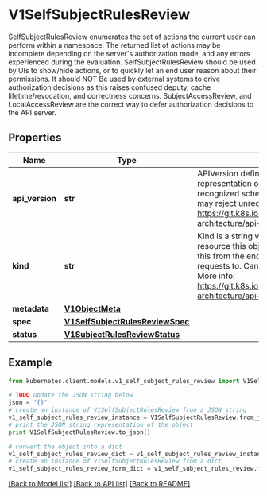 # V1SelfSubjectRulesReview

SelfSubjectRulesReview enumerates the set of actions the current user can perform within a namespace. The returned list of actions may be incomplete depending on the server's authorization mode, and any errors experienced during the evaluation. SelfSubjectRulesReview should be used by UIs to show/hide actions, or to quickly let an end user reason about their permissions. It should NOT Be used by external systems to drive authorization decisions as this raises confused deputy, cache lifetime/revocation, and correctness concerns. SubjectAccessReview, and LocalAccessReview are the correct way to defer authorization decisions to the API server.

## Properties
Name | Type | Description | Notes
------------ | ------------- | ------------- | -------------
**api_version** | **str** | APIVersion defines the versioned schema of this representation of an object. Servers should convert recognized schemas to the latest internal value, and may reject unrecognized values. More info: https://git.k8s.io/community/contributors/devel/sig-architecture/api-conventions.md#resources | [optional] 
**kind** | **str** | Kind is a string value representing the REST resource this object represents. Servers may infer this from the endpoint the kubernetes.client submits requests to. Cannot be updated. In CamelCase. More info: https://git.k8s.io/community/contributors/devel/sig-architecture/api-conventions.md#types-kinds | [optional] 
**metadata** | [**V1ObjectMeta**](V1ObjectMeta.md) |  | [optional] 
**spec** | [**V1SelfSubjectRulesReviewSpec**](V1SelfSubjectRulesReviewSpec.md) |  | 
**status** | [**V1SubjectRulesReviewStatus**](V1SubjectRulesReviewStatus.md) |  | [optional] 

## Example

```python
from kubernetes.client.models.v1_self_subject_rules_review import V1SelfSubjectRulesReview

# TODO update the JSON string below
json = "{}"
# create an instance of V1SelfSubjectRulesReview from a JSON string
v1_self_subject_rules_review_instance = V1SelfSubjectRulesReview.from_json(json)
# print the JSON string representation of the object
print V1SelfSubjectRulesReview.to_json()

# convert the object into a dict
v1_self_subject_rules_review_dict = v1_self_subject_rules_review_instance.to_dict()
# create an instance of V1SelfSubjectRulesReview from a dict
v1_self_subject_rules_review_form_dict = v1_self_subject_rules_review.from_dict(v1_self_subject_rules_review_dict)
```
[[Back to Model list]](../README.md#documentation-for-models) [[Back to API list]](../README.md#documentation-for-api-endpoints) [[Back to README]](../README.md)


